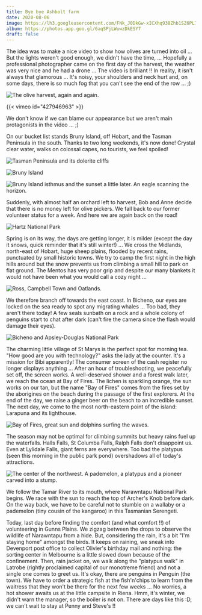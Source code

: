 ```yaml
---
title: Bye bye Ashbolt farm
date: 2020-08-06
image: https://lh3.googleusercontent.com/FNk_J0DkGw-xICXhq938Zhb1SZ6PL7iO84iM-FcvXNo_fiy30EgehUEfxSpQ5eKxfp5e6I9k2qLmQbg40Wt18LbG-pc-RwcRcUZ45CKBfFdhZPYXa1V7q8pfVTxu7Q5UzAYx6v2CLig
album: https://photos.app.goo.gl/6aqSPjLWuwzDkESY7
draft: false
---
```


The idea was to make a nice video to show how olives are turned into oil ... But the lights weren't good enough, we didn't have the time, ... Hopefully a professional photographer came on the first day of the harvest, the weather was very nice and he had a drone ... The video is brilliant !! In reality, it isn't always that glamorous ... It's noisy, your shoulders and neck hurt and, on some days, there is so much fog that you can't see the end of the row ... ;)

![The olive harvest, again and again.](https://lh3.googleusercontent.com/n4_0dKzaqBFcGuuAuTk-eJOblBZYZAXO-rlwVILxuBDBbE9AOPqLLp4RdM9-NZrNhfW3eeRnAUsdW7AprT-idUQ_rL6h8Xd48WLP4DgSW8kO_7Tch1ElNiWSkih0_1JGSyDZAFAOLkE)

{{< vimeo id="427946963" >}}

We don't know if we can blame our appearance but we aren't main protagonists in the video ... ;)

On our bucket list stands Bruny Island, off Hobart, and the Tasman Peninsula in the south. Thanks to two long weekends, it's now done! Crystal clear water, walks on colossal capes, no tourists, we feel spoiled!

![Tasman Peninsula and its dolerite cliffs](https://lh3.googleusercontent.com/l_bjLZTaiFwRBmLvwaKh6NxvWBAWv_VVP_HvTfnjzUF3dnd60OEU3Tr4JrYYioHN7h5Zczzx4JCsQPS1gWdQk4OgtbiPhYHlqnn0UnPzfnpRxKpWWnwdoKjx9Ez_Px_Y6A99FMSS8Bs)

![Bruny Island](https://lh3.googleusercontent.com/qRWUojzjldg8UQkdnjl7PGiDXq_iQpRRU8W0RQZtbyvvRucwTfcAnEUlJ-7rPVX1250lDhdQ1S-m5H0ia4QfsCLzv6n3wRwNZzjbG1dadetIrVzM0lzQ58EtpCX2TgNUYqG-E2t5Cw4)

![Bruny Island isthmus and the sunset a little later. An eagle scanning the horizon.](https://lh3.googleusercontent.com/xRDiGYEVZXzoLBJCFvTSGasYt3Z6-aPEJSNOSamweP7W9WFMLa-tow3CkS3DsnleKIr-AuOwkXpTtgO7r5LwCtbs-CtrUH8KwScsgF2Wpc8iCveogj66chWnb_NxXT9wpZokvN69QWA)

Suddenly, with almost half an orchard left to harvest, Bob and Anne decide that there is no money left for olive pickers. We fall back to our former volunteer status for a week. And here we are again back on the road!

![Hartz National Park](https://lh3.googleusercontent.com/CpF9BOqBZaLlU_ykRtAa9WRx9lIX69X-VJGpwcIxewqnXwJROWPqJIJNP8E0yglJ0WhfnMxfz_eynumqk2r8RXJXR5lsJglgIUpJOat9rDM5dkZVYXn0tJCXkFhqEcrMppO_q76m9fM)

Spring is on its way, the days are getting longer, it is milder (except the day it snows, quick reminder that it's still winter!) ... We cross the Midlands, north-east of Hobart, huge sheep plains, flooded by recent rains, punctuated by small historic towns. We try to camp the first night in the high hills around but the snow prevents us from climbing a small hill to park on flat ground. The Mentos has very poor grip and despite our many blankets it would not have been what you would call a cozy night ...

![Ross, Campbell Town and Oatlands.](https://lh3.googleusercontent.com/vqojRqZZWbWgCvwwzNSoqnfSak9-jcV-HdrRn3_4Rj_C0HNeXP7kIAS19j1swCDRIl893T4s65GCTa5xal9jRExj-fYcDbPaZ-3APpSNayWb75JKOpmikLejT63tTF4WbQQHzfEn9WM)

We therefore branch off towards the east coast. In Bicheno, our eyes are locked on the sea ready to spot any migrating whales ... Too bad, they aren't there today! A few seals sunbath on a rock and a whole colony of penguins start to chat after dark (can't fire the camera since the flash would damage their eyes).

![Bicheno and Apsley-Douglas National Park](https://lh3.googleusercontent.com/yOXB2HyR0uxiTdsgR679b7rUWcpOw-n1OoAD70hpUF8MKu78oJrGZH4W7ACJMcmi8gvCugLJa1KonzI212fAhhE725_CXkbNIGE_ncPNB7Xv3J6fDS5gPOWtDE2sDk2CzLo8gtPemog)

The charming little village of St Marys is the perfect spot for morning tea. "How good are you with technology?" asks the lady at the counter. It's a mission for Bibi apparently! The consumer screen of the cash register no longer displays anything ... After an hour of troubleshooting, we peacefully set off, the screen works. A well-deserved shower and a forest walk later, we reach the ocean at Bay of Fires. The lichen is sparkling orange, the sun works on our tan, but the name "Bay of Fires" comes from the fires set by the aborigines on the beach during the passage of the first explorers. At the end of the day, we raise a ginger beer on the beach to an incredible sunset. The next day, we come to the most north-eastern point of the island: Larapuna and its lighthouse.

![Bay of Fires, great sun and dolphins surfing the waves.](https://lh3.googleusercontent.com/TDcqiIi7C_4CuoLvzRs7JI0WxYzmfb81AuxUyaFed6iloKbRjVd15Ni18c6ruNGNOvaLJHORR2bZS8FVmqiNfCIWBtfFkpVA9jR-AFE4n0o8oIzqZaSmoVph5s9aj_RlHcQENcaIids)

The season may not be optimal for climbing summits but heavy rains fuel up the waterfalls. Halls Falls, St Columba Falls, Ralph Falls don't disappoint us. Even at Lylidale Falls, giant ferns are everywhere. Too bad the platypus (seen this morning in the public park pond) overshadows all of today's attractions.

![The center of the northwest. A pademelon, a platypus and a pioneer carved into a stump.](https://lh3.googleusercontent.com/NUbPiIM35V1WBVagDSm-WOgRRcMqKabNU4OwrEz-qcCdyjCG6gvJjvd_IGaOUkjK5qp642jccSKpyFH3gKD6yM4OqVoYwqsJ6XpckXyi3Qk7Ysv0UIIw6tCLQhUvo2Lfja2O0cuCkLQ)

We follow the Tamar River to its mouth, where Narawntapu National Park begins. We race with the sun to reach the top of Archer's Knob before dark. On the way back, we have to be careful not to stumble on a wallaby or a pademelon (tiny cousin of the kangaroo) in this Tasmanian Serengeti.

Today, last day before finding the comfort (and what comfort !!) of volunteering in Gunns Plains. We zigzag between the drops to observe the wildlife of Narawntapu from a hide. But, considering the rain, it's a bit "I'm staying home" amongst the birds. It keeps on raining, we sneak into Devenport post office to collect Olivier's birthday mail and nothing: the sorting center in Melbourne is a little slowed down because of the confinement. Then, rain jacket on, we walk along the "platypus walk" in Latrobe (rightly proclaimed capital of our monotreme friend) and not a single one comes to greet us. It's okay, there are penguins in Penguin (the town). We have to order a strategic fish at the fish'n'chips to learn from the waitress that they won't be there for the next few weeks ... No worries, a hot shower awaits us at the little campsite in Riena. Hmm, it's winter, we didn't warn the manager, so the boiler is not on. There are days like this :D, we can't wait to stay at Penny and Steve's !!
